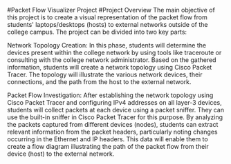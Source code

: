 #Packet Flow Visualizer Project
#Project Overview
The main objective of this project is to create a visual representation of the packet flow from students' laptops/desktops (hosts) to external networks outside of the college campus. The project can be divided into two key parts:

Network Topology Creation: In this phase, students will determine the devices present within the college network by using tools like traceroute or consulting with the college network administrator. Based on the gathered information, students will create a network topology using Cisco Packet Tracer. The topology will illustrate the various network devices, their connections, and the path from the host to the external network.

Packet Flow Investigation: After establishing the network topology using Cisco Packet Tracer and configuring IPv4 addresses on all layer-3 devices, students will collect packets at each device using a packet sniffer. They can use the built-in sniffer in Cisco Packet Tracer for this purpose. By analyzing the packets captured from different devices (nodes), students can extract relevant information from the packet headers, particularly noting changes occurring in the Ethernet and IP headers. This data will enable them to create a flow diagram illustrating the path of the packet flow from their device (host) to the external network.
